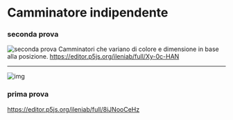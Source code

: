 # Camminatore indipendente

### seconda prova
![seconda prova](https://github.com/ileniab/archive/blob/master/ileniab/P5.js%20Esercizi/3-Camminatore%20indipendente/3_camminatori_indipendenti_bolle/3camminatori%20indipendenti%2C%20bolle.PNG)
Camminatori che variano di colore e dimensione in base alla posizione.
https://editor.p5js.org/ileniab/full/Xy-0c-HAN

----------------------------------------------------------------------------------------------------------------------------------------

![img](https://github.com/ileniab/archive/blob/master/ileniab/P5.js%20Esercizi/3-Camminatore%20indipendente/3-camminatori%20indipendenti/camminatori%20indipendenti.PNG)

### prima prova

https://editor.p5js.org/ileniab/full/8iJNooCeHz
